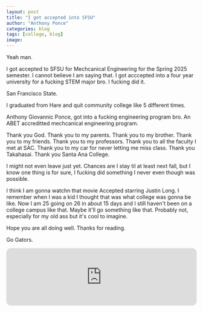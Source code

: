```yaml
---
layout: post
title: "I got accepted into SFSU"
author: "Anthony Ponce"
categories: blog
tags: [college, blog]
image: 
---
```


Yeah man.

I got accepted to SFSU for Mechcanical Engineering for the Spring 2025 semester. I cannot believe I am saying that. I got acccepted into a four year university for a fucking STEM major bro. I fucking did it. 

San Francisco State.

I graduated from Hare and quit community college like 5 different times. 

Anthony Giovannic Ponce, got into a fucking engineering program bro. An ABET accreditted mechcanical engineering program. 

Thank you God. Thank you to my parents. Thank you to my brother. Thank you to my friends. Thank you to my professors. Thank you to all the faculty I met at SAC. Thank you to my car for never letting me miss class. Thank you Takahasai. Thank you Santa Ana College. 

I might not even leave just yet. Chances are I stay til at least next fall, but I know one thing is for sure, I fucking did something I never even though was possible. 

I think I am gonna watchn that movie Accepted starring Justin Long. I remember when I was a kid I thought that was what college was gonna be like. Now I am 25 going on 26 in about 15 days and I still haven't been on a college campus like that. Maybe it'll go something like that. Probably not, especially for my old ass but it's cool to imagine.

Hope you are all doing well. Thanks for reading. 

Go Gators.

<iframe style="border-radius:12px" src="https://open.spotify.com/embed/track/3DKiM3wcmhTH0ESsP9a7VF?utm_source=generator" width="100%" height="152" frameBorder="0" allowfullscreen="" allow="autoplay; clipboard-write; encrypted-media; fullscreen; picture-in-picture" loading="lazy"></iframe>
